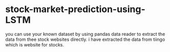 # stock-market-prediction-using-LSTM
you can use your known dataset by using pandas data reader to extract the data from thee stock websites directly.
i have extracted the data from tiingo which is website for stocks.
